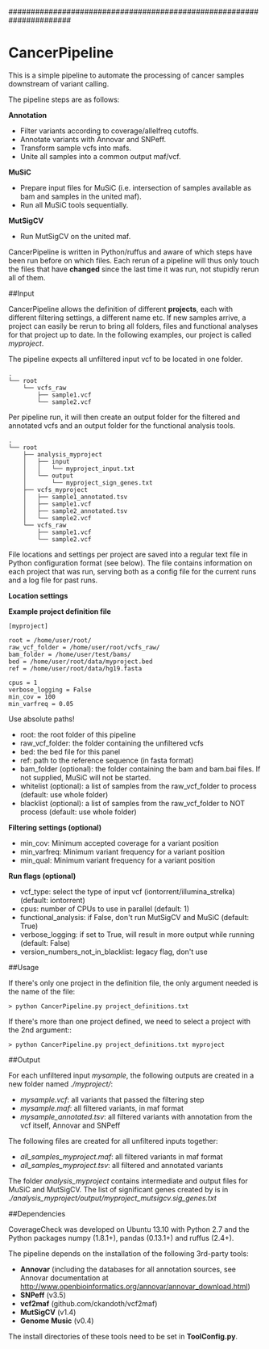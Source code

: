 ######################################################################
# CancerPipeline 

This is a simple pipeline to automate the processing of cancer samples downstream of variant calling. 

The pipeline steps are as follows:

**Annotation**

- Filter variants according to coverage/allelfreq cutoffs.
- Annotate variants with Annovar and SNPeff.
- Transform sample vcfs into mafs.
- Unite all samples into a common output maf/vcf.

**MuSiC**

- Prepare input files for MuSiC (i.e. intersection of samples available as bam and samples in the united maf).
- Run all MuSiC tools sequentially.

**MutSigCV**

- Run MutSigCV on the united maf.

CancerPipeline is written in Python/ruffus and aware of which steps have been run before on which files. Each rerun of a pipeline will thus only 
touch the files that have **changed** since the last time it was run, not stupidly rerun all of them.

##Input

CancerPipeline allows the definition of different **projects**, each with different filtering settings, a different name etc.
If new samples arrive, a project can easily be rerun to bring all folders, files and functional analyses for that project up to date.
In the following examples, our project is called *myproject*.

The pipeline expects all unfiltered input vcf to be located in one folder.

    .
    └── root
        └── vcfs_raw
            ├── sample1.vcf
            └── sample2.vcf

Per pipeline run, it will then create an output folder for the filtered and annotated vcfs and an output folder for the functional analysis tools.

    .
    └── root
        ├── analysis_myproject
        │   ├── input
        │   │   └── myproject_input.txt
        │   └── output
        │       └── myproject_sign_genes.txt
        ├── vcfs_myproject
        │   ├── sample1_annotated.tsv
        │   ├── sample1.vcf
        │   ├── sample2_annotated.tsv
        │   └── sample2.vcf
        └── vcfs_raw
            ├── sample1.vcf
            └── sample2.vcf

File locations and settings per project are saved into a regular text file in Python configuration format (see below).
The file contains information on each project that was run, serving both as a config file for the current runs and a log file for past runs.

**Location settings**

**Example project definition file**

    [myproject]
    
    root = /home/user/root/
    raw_vcf_folder = /home/user/root/vcfs_raw/
    bam_folder = /home/user/test/bams/
    bed = /home/user/root/data/myproject.bed
    ref = /home/user/root/data/hg19.fasta

    cpus = 1
    verbose_logging = False 
    min_cov = 100
    min_varfreq = 0.05

Use absolute paths!

- root: the root folder of this pipeline 
- raw_vcf_folder: the folder containing the unfiltered vcfs
- bed: the bed file for this panel  
- ref: path to the reference sequence (in fasta format)
- bam_folder (optional): the folder containing the bam and bam.bai files. If not supplied, MuSiC will not be started.
- whitelist (optional): a list of samples from the raw_vcf_folder to process (default: use whole folder) 
- blacklist (optional): a list of samples from the raw_vcf_folder to NOT process (default: use whole folder) 

**Filtering settings (optional)**
- min_cov: Minimum accepted coverage for a variant position
- min_varfreq: Minimum variant frequency for a variant position
- min_qual: Minimum variant frequency for a variant position 

**Run flags (optional)**
- vcf_type: select the type of input vcf (iontorrent/illumina_strelka) (default: iontorrent)
- cpus: number of CPUs to use in parallel (default: 1)
- functional_analysis: if False, don't run MutSigCV and MuSiC (default: True)
- verbose_logging: if set to True, will result in more output while running (default: False)
- version_numbers_not_in_blacklist: legacy flag, don't use

##Usage

If there's only one project in the definition file, the only argument needed is the name of the file:

    > python CancerPipeline.py project_definitions.txt

If there's more than one project defined, we need to select a project with the 2nd argument::

    > python CancerPipeline.py project_definitions.txt myproject

##Output

For each unfiltered input *mysample*, the following outputs are created in a new folder named *./myproject/*:

- *mysample.vcf*: all variants that passed the filtering step
- *mysample.maf*: all filtered variants, in maf format
- *mysample_annotated.tsv*: all filtered variants with annotation from the vcf itself, Annovar and SNPeff

The following files are created for all unfiltered inputs together:

- *all_samples_myproject.maf*: all filtered variants in maf format 
- *all_samples_myproject.tsv*: all filtered and annotated variants

The folder *analysis_myproject* contains intermediate and output files for MuSiC and MutSigCV.
The list of significant genes created by is in *./analysis_myproject/output/myproject_mutsigcv.sig_genes.txt*

##Dependencies

CoverageCheck was developed on Ubuntu 13.10 with Python 2.7 and the Python packages numpy (1.8.1+), pandas (0.13.1+) and ruffus (2.4+). 

The pipeline depends on the installation of the following 3rd-party tools:

- **Annovar** (including the databases for all annotation sources, see Annovar documentation at http://www.openbioinformatics.org/annovar/annovar_download.html)
- **SNPeff** (v3.5)
- **vcf2maf** (github.com/ckandoth/vcf2maf)
- **MutSigCV** (v1.4)
- **Genome Music** (v0.4)

The install directories of these tools need to be set in **ToolConfig.py**.





